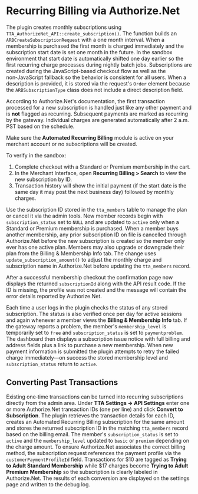 # Recurring Billing via Authorize.Net

The plugin creates monthly subscriptions using `TTA_AuthorizeNet_API::create_subscription()`. The function builds an `ARBCreateSubscriptionRequest` with a one month interval. When a membership is purchased the first month is charged immediately and the subscription start date is set one month in the future. In the sandbox environment that start date is automatically shifted one day earlier so the first recurring charge processes during nightly batch jobs. Subscriptions are created during the JavaScript-based checkout flow as well as the non‑JavaScript fallback so the behavior is consistent for all users. When a description is provided, it is stored via the request's `Order` element because the `ARBSubscriptionType` class does not include a direct description field.

According to Authorize.Net's documentation, the first transaction processed for a new subscription is handled just like any other payment and is **not** flagged as recurring. Subsequent payments are marked as recurring by the gateway. Individual charges are generated automatically after 2 a.m. PST based on the schedule.

Make sure the **Automated Recurring Billing** module is active on your merchant account or no subscriptions will be created.

To verify in the sandbox:

1. Complete checkout with a Standard or Premium membership in the cart.
2. In the Merchant Interface, open **Recurring Billing > Search** to view the new subscription by ID.
3. Transaction history will show the initial payment (if the start date is the same day it may post the next business day) followed by monthly charges.

Use the subscription ID stored in the `tta_members` table to manage the plan or cancel it via the admin tools. New member records begin with `subscription_status` set to `NULL` and are updated to `active` only when a Standard or Premium membership is purchased. When a member buys another membership, any prior subscription ID on file is cancelled through Authorize.Net before the new subscription is created so the member only ever has one active plan.
Members may also upgrade or downgrade their plan from the Billing & Membership Info tab. The change uses `update_subscription_amount()` to adjust the monthly charge and subscription name in Authorize.Net before updating the `tta_members` record.

After a successful membership checkout the confirmation page now displays the returned
`subscriptionId` along with the API result code. If the ID is missing, the profile
was not created and the message will contain the error details reported by
Authorize.Net.

Each time a user logs in the plugin checks the status of any stored subscription.
The status is also verified once per day for active sessions and again whenever a
member views the **Billing & Membership Info** tab. If the gateway reports a
problem, the member's `membership_level` is temporarily set to `free` and
`subscription_status` is set to `paymentproblem`. The dashboard then displays a
subscription issue notice with full billing and address fields plus a link to purchase a new membership.
When new payment information is submitted the plugin attempts to retry the failed charge immediately—on success the stored
membership level and `subscription_status` return to `active`.

## Converting Past Transactions

Existing one‑time transactions can be turned into recurring subscriptions
directly from the admin area. Under **TTA Settings → API Settings** enter one or
more Authorize.Net transaction IDs (one per line) and click **Convert to
Subscription**. The plugin retrieves the transaction details for each ID,
creates an Automated Recurring Billing subscription for the same amount and
stores the returned subscription ID in the matching `tta_members` record based
on the billing email. The member's `subscription_status` is set to `active` and
the `membership_level` updated to `basic` or `premium` depending on the charge
amount. To ensure Authorize.Net associates the correct billing method, the
subscription request references the payment profile via the
`customerPaymentProfileId` field.
Transactions for $10 are tagged as **Trying to Adult Standard Membership** while $17
charges become **Trying to Adult Premium Membership** so the subscription is
clearly labeled in Authorize.Net. The results of each conversion are displayed
on the settings page and written to the debug log.

